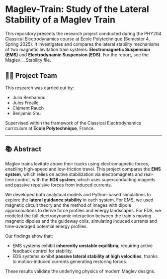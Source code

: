 # Maglev-Train: Study of the Lateral Stability of a Maglev Train

This repository presents the research project conducted during the PHY204 Classical Electrodynamics course at École Polytechnique (Semester 4, Spring 2025). It investigates and compares the lateral stability mechanisms of two magnetic levitation train systems: **Electromagnetic Suspension (EMS)** and **Electrodynamic Suspension (EDS)**. For the report, see the Maglev___Stability file.

## 👨‍🔬 Project Team

This research was carried out by:
- Julia Benhamou  
- Jules Frealle  
- Clément Rauch  
- Benjamin Shu  

Supervised within the framework of the Classical Electrodynamics curriculum at **École Polytechnique**, France.

---

## 📚 Abstract

Maglev trains levitate above their tracks using electromagnetic forces, enabling high-speed and low-friction travel. This project compares the **EMS system**, which relies on active stabilization via electromagnets and real-time control, with the **EDS system**, which uses superconducting magnets and passive repulsive forces from induced currents.

We developed both analytical models and Python-based simulations to explore the **lateral guidance stability** in each system. For EMS, we used magnetic circuit theory and the method of images with dipole approximations to derive force profiles and energy landscapes. For EDS, we modeled the full electrodynamic interaction between the train's moving magnetic dipoles and the guideway coils, simulating induced currents and time-averaged potential energy profiles.

Our findings show that:
- EMS systems exhibit **inherently unstable equilibria**, requiring active feedback control for stability.
- EDS systems exhibit **passive lateral stability at high velocities**, thanks to motion-induced currents generating restoring forces.

These results validate the underlying physics of modern Maglev designs.

